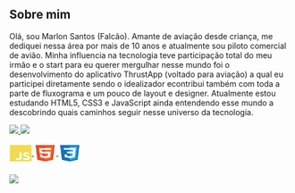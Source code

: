 ## Sobre mim

Olá, sou Marlon Santos (Falcão). Amante de aviação desde criança, me dediquei nessa área por mais de 10 anos e atualmente sou piloto comercial de avião. Minha influencia na tecnologia teve participação total do meu irmão e o start para eu querer mergulhar nesse mundo foi o desenvolvimento do aplicativo ThrustApp (voltado para aviação) a qual eu participei diretamente sendo o idealizador econtribui também com toda a parte de fluxograma e um pouco de layout e designer.
Atualmente estou estudando HTML5, CSS3 e JavaScript ainda entendendo esse mundo a descobrindo quais caminhos seguir nesse universo da tecnologia.

 <div>
  <a href="https://github.com/marlonfalcao">
  <img height="160em" src="https://github-readme-stats.vercel.app/api?username=marlonfalcao&show_icons=true&theme=dracula&include_all_commits=true&count_private=true"/>
  <img height="140em" src="https://github-readme-stats.vercel.app/api/top-langs/?username=walisonjesus&layout=compact&langs_count=7&theme=dracula"/>
</div>
<div style="display: inline_block"><br>
  <img align="center" alt="Js" height="30" width="40" src="https://raw.githubusercontent.com/devicons/devicon/master/icons/javascript/javascript-plain.svg">
  <img align="center" alt="TML" height="30" width="40" src="https://raw.githubusercontent.com/devicons/devicon/master/icons/html5/html5-original.svg">
  <img align="center" alt="CSS" height="30" width="40" src="https://raw.githubusercontent.com/devicons/devicon/master/icons/css3/css3-original.svg">   
</div>

<div>

  ###

</div>

<div> 
  <a href="https://www.linkedin.com/in/marlonsantospilot/" target="_blank"><img src="https://img.shields.io/badge/-LinkedIn-%230077B5?style=for-the-badge&logo=linkedin&logoColor=white" target="_blank"></a> 
  
</div>
